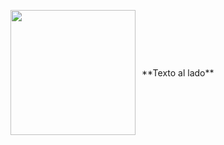 <p align="left" style="display: flex; align-items: center; gap: 10px;">
  <kbd>
    <img src="https://i.pinimg.com/originals/da/7e/60/da7e60bdbd618963e42b1beda0dc769b.jpg?semt=ais_hybrid&w=740" width="200">
  </kbd>
  <span>
    **Texto al lado**<br>
  </span>
</p>